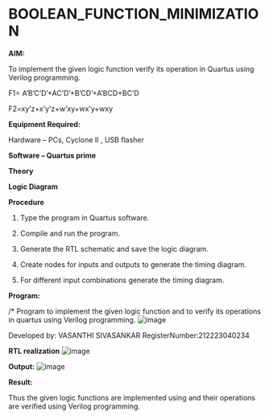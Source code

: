 # BOOLEAN_FUNCTION_MINIMIZATION

**AIM:**

To implement the given logic function verify its operation in Quartus using Verilog programming.

F1= A’B’C’D’+AC’D’+B’CD’+A’BCD+BC’D 

F2=xy’z+x’y’z+w’xy+wx’y+wxy

**Equipment Required:**

Hardware – PCs, Cyclone II , USB flasher

**Software – Quartus prime**

**Theory**

**Logic Diagram**

**Procedure**

1.	Type the program in Quartus software.

2.	Compile and run the program.

3.	Generate the RTL schematic and save the logic diagram.

4.	Create nodes for inputs and outputs to generate the timing diagram.

5.	For different input combinations generate the timing diagram.


**Program:**

/* Program to implement the given logic function and to verify its operations in quartus using Verilog programming. 
![image](https://github.com/VasanthiSivasankar/BOOLEAN_FUNCTION_MINIMIZATION/assets/161431945/01f83bb0-3288-4ab5-8e5a-11f03eb2e97e)


Developed by: VASANTHI SIVASANKAR
RegisterNumber:212223040234


**RTL realization**
![image](https://github.com/VasanthiSivasankar/BOOLEAN_FUNCTION_MINIMIZATION/assets/161431945/a16b9f51-ff3c-4ff2-bff2-f4ad8164f4b7)


**Output:**
![image](https://github.com/VasanthiSivasankar/BOOLEAN_FUNCTION_MINIMIZATION/assets/161431945/c1afacae-0ab3-4b5a-8f2b-b79b62a5aa87)


**Result:**

Thus the given logic functions are implemented using and their operations are verified using Verilog programming.

